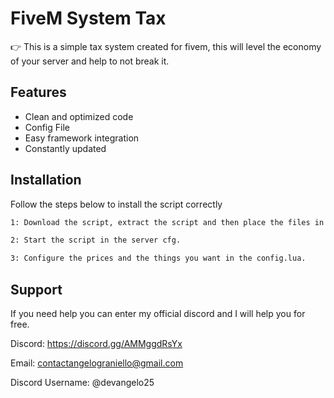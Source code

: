 
# FiveM System Tax

👉 This is a simple tax system created for fivem, this will level the economy of your server and help to not break it.




## Features

- Clean and optimized code
- Config File
- Easy framework integration
- Constantly updated


## Installation

Follow the steps below to install the script correctly

```bash
1: Download the script, extract the script and then place the files in a folder with the name of your choice. 

2: Start the script in the server cfg. 

3: Configure the prices and the things you want in the config.lua.
```
    
## Support

If you need help you can enter my official discord and I will help you for free. 

Discord: https://discord.gg/AMMggdRsYx 

Email: contactangelograniello@gmail.com

Discord Username: @devangelo25


